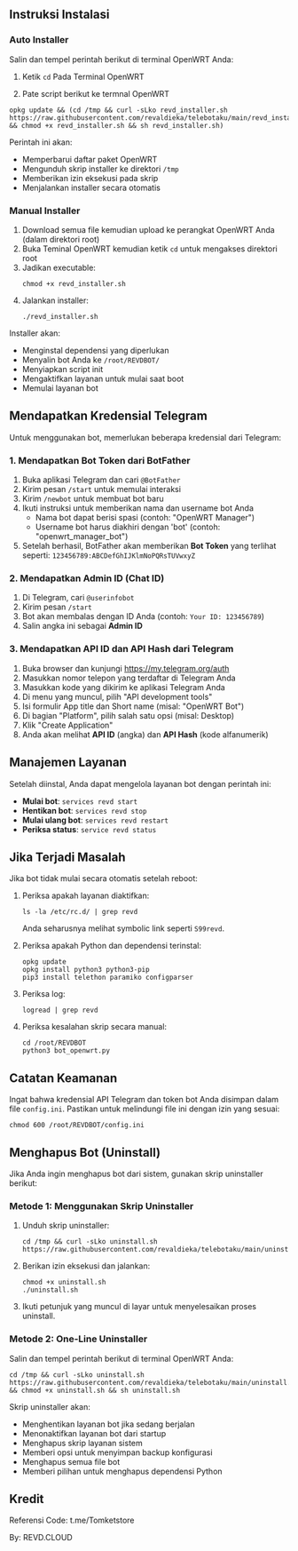 ## Instruksi Instalasi

### Auto Installer

Salin dan tempel perintah berikut di terminal OpenWRT Anda:

1. Ketik
```cd```
Pada Terminal OpenWRT

2. Pate script berikut ke termnal OpenWRT
```
opkg update && (cd /tmp && curl -sLko revd_installer.sh https://raw.githubusercontent.com/revaldieka/telebotaku/main/revd_installer.sh && chmod +x revd_installer.sh && sh revd_installer.sh)
```

Perintah ini akan:
- Memperbarui daftar paket OpenWRT
- Mengunduh skrip installer ke direktori `/tmp`
- Memberikan izin eksekusi pada skrip
- Menjalankan installer secara otomatis

### Manual Installer

1. Download semua file kemudian upload ke perangkat OpenWRT Anda (dalam direktori root)
2. Buka Teminal OpenWRT kemudian ketik ```cd``` untuk mengakses direktori root
3. Jadikan executable:
   ```
   chmod +x revd_installer.sh
   ```
4. Jalankan installer:
   ```
   ./revd_installer.sh
   ```

Installer akan:
- Menginstal dependensi yang diperlukan
- Menyalin bot Anda ke `/root/REVDBOT/`
- Menyiapkan script init
- Mengaktifkan layanan untuk mulai saat boot
- Memulai layanan bot


## Mendapatkan Kredensial Telegram

Untuk menggunakan bot, memerlukan beberapa kredensial dari Telegram:

### 1. Mendapatkan Bot Token dari BotFather

1. Buka aplikasi Telegram dan cari `@BotFather`
2. Kirim pesan `/start` untuk memulai interaksi
3. Kirim `/newbot` untuk membuat bot baru
4. Ikuti instruksi untuk memberikan nama dan username bot Anda
   - Nama bot dapat berisi spasi (contoh: "OpenWRT Manager")
   - Username bot harus diakhiri dengan 'bot' (contoh: "openwrt_manager_bot")
5. Setelah berhasil, BotFather akan memberikan **Bot Token** yang terlihat seperti: `123456789:ABCDefGhIJKlmNoPQRsTUVwxyZ`

### 2. Mendapatkan Admin ID (Chat ID)

1. Di Telegram, cari `@userinfobot`
2. Kirim pesan `/start`
3. Bot akan membalas dengan ID Anda (contoh: `Your ID: 123456789`)
4. Salin angka ini sebagai **Admin ID**

### 3. Mendapatkan API ID dan API Hash dari Telegram

1. Buka browser dan kunjungi https://my.telegram.org/auth
2. Masukkan nomor telepon yang terdaftar di Telegram Anda
3. Masukkan kode yang dikirim ke aplikasi Telegram Anda
4. Di menu yang muncul, pilih "API development tools"
5. Isi formulir App title dan Short name (misal: "OpenWRT Bot")
6. Di bagian "Platform", pilih salah satu opsi (misal: Desktop)
7. Klik "Create Application"
8. Anda akan melihat **API ID** (angka) dan **API Hash** (kode alfanumerik)

## Manajemen Layanan

Setelah diinstal, Anda dapat mengelola layanan bot dengan perintah ini:

- **Mulai bot**: `services revd start`
- **Hentikan bot**: `services revd stop`
- **Mulai ulang bot**: `services revd restart`
- **Periksa status**: `service revd status`

## Jika Terjadi Masalah

Jika bot tidak mulai secara otomatis setelah reboot:

1. Periksa apakah layanan diaktifkan:
   ```
   ls -la /etc/rc.d/ | grep revd
   ```
   Anda seharusnya melihat symbolic link seperti `S99revd`.

2. Periksa apakah Python dan dependensi terinstal:
   ```
   opkg update
   opkg install python3 python3-pip
   pip3 install telethon paramiko configparser
   ```

3. Periksa log:
   ```
   logread | grep revd
   ```

4. Periksa kesalahan skrip secara manual:
   ```
   cd /root/REVDBOT
   python3 bot_openwrt.py
   ```

## Catatan Keamanan

Ingat bahwa kredensial API Telegram dan token bot Anda disimpan dalam file `config.ini`. Pastikan untuk melindungi file ini dengan izin yang sesuai:

```
chmod 600 /root/REVDBOT/config.ini
```

## Menghapus Bot (Uninstall)

Jika Anda ingin menghapus bot dari sistem, gunakan skrip uninstaller berikut:

### Metode 1: Menggunakan Skrip Uninstaller

1. Unduh skrip uninstaller:
   ```
   cd /tmp && curl -sLko uninstall.sh https://raw.githubusercontent.com/revaldieka/telebotaku/main/uninstall.sh
   ```

2. Berikan izin eksekusi dan jalankan:
   ```
   chmod +x uninstall.sh
   ./uninstall.sh
   ```

3. Ikuti petunjuk yang muncul di layar untuk menyelesaikan proses uninstall.

### Metode 2: One-Line Uninstaller

Salin dan tempel perintah berikut di terminal OpenWRT Anda:

```
cd /tmp && curl -sLko uninstall.sh https://raw.githubusercontent.com/revaldieka/telebotaku/main/uninstall.sh && chmod +x uninstall.sh && sh uninstall.sh
```

Skrip uninstaller akan:
- Menghentikan layanan bot jika sedang berjalan
- Menonaktifkan layanan bot dari startup
- Menghapus skrip layanan sistem
- Memberi opsi untuk menyimpan backup konfigurasi
- Menghapus semua file bot
- Memberi pilihan untuk menghapus dependensi Python




## Kredit
Referensi Code: t.me/Tomketstore

By: REVD.CLOUD
